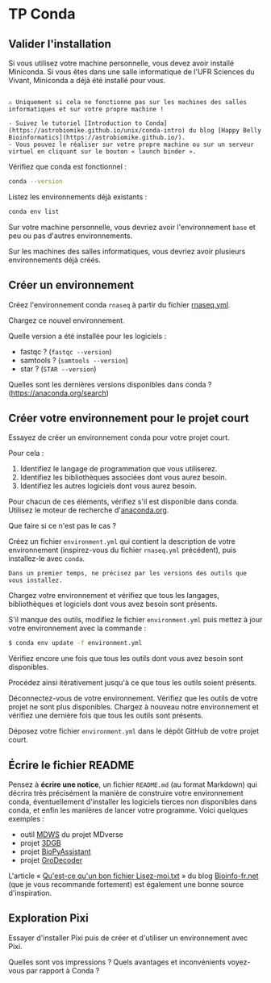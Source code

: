 # TP Conda

## Valider l'installation

Si vous utilisez votre machine personnelle, vous devez avoir installé Miniconda.
Si vous êtes dans une salle informatique de l'UFR Sciences du Vivant, Miniconda a déjà été installé pour vous.

```{tip}

⚠️ Uniquement si cela ne fonctionne pas sur les machines des salles informatiques et sur votre propre machine !

- Suivez le tutoriel [Introduction to Conda](https://astrobiomike.github.io/unix/conda-intro) du blog [Happy Belly Bioinformatics](https://astrobiomike.github.io/).
- Vous pouvez le réaliser sur votre propre machine ou sur un serveur virtuel en cliquant sur le bouton « launch binder ».

```

Vérifiez que conda est fonctionnel :

```bash
conda --version
```

Listez les environnements déjà existants :

```bash
conda env list
```

Sur votre machine personnelle, vous devriez avoir l'environnement `base` et peu ou pas d'autres environnements.

Sur les machines des salles informatiques, vous devriez avoir plusieurs environnements déjà créés.


## Créer un environnement 

Créez l'environnement conda `rnaseq` à partir du fichier [rnaseq.yml](https://raw.githubusercontent.com/pierrepo/env-logiciels-bioinfo/main/cours/rnaseq.yml).

Chargez ce nouvel environnement.

Quelle version a été installée pour les logiciels :

- fastqc ? (`fastqc --version`)
- samtools ? (`samtools --version`)
- star ? (`STAR --version`)

Quelles sont les dernières versions disponibles dans conda ? (<https://anaconda.org/search>)


## Créer votre environnement pour le projet court

Essayez de créer un environnement conda pour votre projet court.

Pour cela :

1. Identifiez le langage de programmation que vous utiliserez.
2. Identifiez les bibliothèques associées dont vous aurez besoin.
3. Identifiez les autres logiciels dont vous aurez besoin.

Pour chacun de ces éléments, vérifiez s'il est disponible dans conda. Utilisez le moteur de recherche d'[anaconda.org](https://anaconda.org/search).

Que faire si ce n'est pas le cas ?

Créez un fichier `environment.yml` qui contient la description de votre environnement (inspirez-vous du fichier `rnaseq.yml` précédent), puis installez-le avec `conda`.

```{tip}
Dans un premier temps, ne précisez par les versions des outils que vous installez.
```

Chargez votre environnement et vérifiez que tous les langages, bibliothèques et logiciels dont vous avez besoin sont présents.

S'il manque des outils, modifiez le fichier `environment.yml` puis mettez à jour votre environnement avec la commande :

```bash
$ conda env update -f environment.yml
```

Vérifiez encore une fois que tous les outils dont vous avez besoin sont disponibles.

Procédez ainsi itérativement jusqu'à ce que tous les outils soient présents.

Déconnectez-vous de votre environnement. Vérifiez que les outils de votre projet ne sont plus disponibles. Chargez à nouveau notre environnement et vérifiez une dernière fois que tous les outils sont présents.

Déposez votre fichier `environment.yml` dans le dépôt GitHub de votre projet court.


## Écrire le fichier README

Pensez à **écrire une notice**, un fichier `README.md` (au format Markdown) qui décrira très précisément la manière de construire votre environnement conda, éventuellement d'installer les logiciels tierces non disponibles dans conda, et enfin les manières de lancer votre programme. Voici quelques exemples :

- outil [MDWS](https://github.com/MDverse/mdws/) du projet MDverse
- projet [3DGB](https://github.com/data-fun/3d-genome-builder)
- projet [BioPyAssistant](https://github.com/pierrepo/biopyassistant)
- projet [GroDecoder](https://github.com/pierrepo/grodecoder)

L'article « [Qu'est-ce qu'un bon fichier Lisez-moi.txt](https://bioinfo-fr.net/quest-ce-quun-bon-fichier-lisez-moi-txt) » du blog [Bioinfo-fr.net](https://bioinfo-fr.net/) (que je vous recommande fortement) est également une bonne source d'inspiration.


## Exploration Pixi

Essayer d'installer Pixi puis de créer et d'utiliser un environnement avec Pixi.

Quelles sont vos impressions ? Quels avantages et inconvénients voyez-vous par rapport à Conda ?

